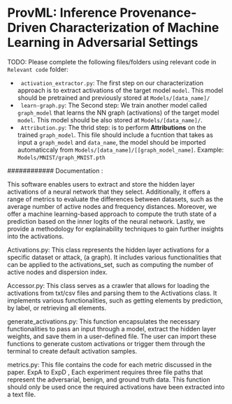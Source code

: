 # ProvML: Inference Provenance-Driven Characterization of Machine Learning in Adversarial Settings

TODO:
Please complete the following files/folders using relevant code in ```Relevant code``` folder:
* ``` activation_extractor.py```: The first step on our characterization approach is to extract activations of the target model ```model```. This model should be pretrained and previously stored at ```Models/[data_name]/```
* ``` learn-graph.py```: The Second step: We train another model called ```graph_model``` that learns the NN graph (activations) of the target model ```model```. This model should be also stored at ```Models/[data_name]/```.
* ``` Attribution.py```: The thrid step: is to perform **Attributions** on the trained ```graph_model```. This file should include a fucntion that takes as input a ```graph_model``` and ```data_name```, the model should be imported automaticcaly from ```Models/[data_name]/[[graph_model_name]```. Example: ```Models/MNIST/graph_MNIST.pth```




############
Documentation :

This software enables users to extract and store the hidden layer activations of a neural network that they select. Additionally, it offers a range of metrics to evaluate the differences between datasets, such as the average number of active nodes and frequency distances. Moreover, we offer a machine learning-based approach to compute the truth state of a prediction based on the inner logits of the neural network. Lastly, we provide a methodology for explainability techniques to gain further insights into the activations.

Activations.py:
This class represents the hidden layer activations for a specific dataset or attack, (a graph). It includes various functionalities that can be applied to the activations_set, such as computing the number of active nodes and dispersion index.

Accessor.py:
This class serves as a crawler that allows for loading the activations from txt/csv files and parsing them to the Activations class. It implements various functionalities, such as getting elements by prediction, by label, or retrieving all elements.

generate_activations.py:
This function encapsulates the necessary functionalities to pass an input through a model, extract the hidden layer weights, and save them in a user-defined file. The user can import these functions to generate custom activations or trigger them through the terminal to create default activation samples.

metrics.py:
This file contains the code for each metric discussed in the paper. ExpA to ExpD , Each experiment requires three file paths that represent the adversarial, benign, and ground truth data. This function should only be used once the required activations have been extracted into a text file.
